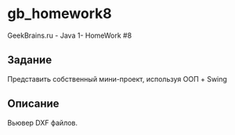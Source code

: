 # gb_homework8
GeekBrains.ru - Java 1- HomeWork #8

## Задание
Представить собственный мини-проект, используя ООП + Swing

## Описание
Вьювер DXF файлов.
